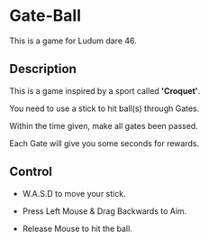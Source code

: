 # Gate-Ball
 This is a game for Ludum dare 46.



## Description

This is a game inspired by a sport called **'Croquet'**. 

You need to use a stick to hit ball(s) through Gates.

Within the time given, make all gates been passed. 

Each Gate will give you some seconds for rewards.

## Control

- W.A.S.D to move your stick.

- Press Left Mouse & Drag Backwards to Aim.

- Release Mouse to hit the ball.